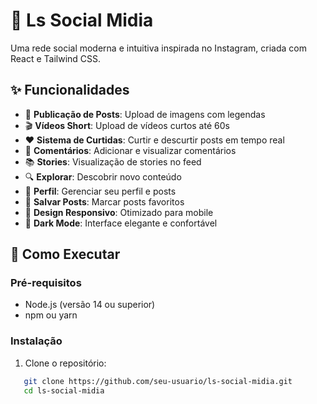 # 📱 Ls Social Midia

Uma rede social moderna e intuitiva inspirada no Instagram, criada com React e Tailwind CSS.

## ✨ Funcionalidades

- 📸 **Publicação de Posts**: Upload de imagens com legendas
- 🎬 **Vídeos Short**: Upload de vídeos curtos até 60s
- ❤️ **Sistema de Curtidas**: Curtir e descurtir posts em tempo real
- 💬 **Comentários**: Adicionar e visualizar comentários
- 📚 **Stories**: Visualização de stories no feed
- 🔍 **Explorar**: Descobrir novo conteúdo
- 👤 **Perfil**: Gerenciar seu perfil e posts
- 💾 **Salvar Posts**: Marcar posts favoritos
- 📱 **Design Responsivo**: Otimizado para mobile
- 🌙 **Dark Mode**: Interface elegante e confortável

## 🚀 Como Executar

### Pré-requisitos
- Node.js (versão 14 ou superior)
- npm ou yarn

### Instalação
1. Clone o repositório:
```bash
   git clone https://github.com/seu-usuario/ls-social-midia.git
   cd ls-social-midia
